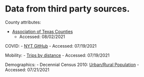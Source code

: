 # Data from third party sources.
County attributes:
  - [Association of Texas Counties](https://imis.county.org/iMIS/CountyInformationProgram/QueriesCIP.aspx)
    - Accessed: 08/02/2021

  COVID:
    - [NYT GitHub](https://raw.githubusercontent.com/nytimes/covid-19-data/master/us-counties.csv)
      - Accessed: 07/19/2021
      
  Mobility:
    - [Trips by distance](https://data.bts.gov/Research-and-Statistics/Trips-by-Distance/w96p-f2qv)
      - Accessed: 07/19/2021

  Demographics:
    - Decennial Census 2010: [Urban/Rural Population](https://data.census.gov/)
        - Accessed: 07/21/2021
